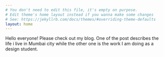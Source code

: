 ```yaml
---
# You don't need to edit this file, it's empty on purpose.
# Edit theme's home layout instead if you wanna make some changes
# See: https://jekyllrb.com/docs/themes/#overriding-theme-defaults
layout: home
---
```

Hello everyone!
Please check out my blog. One of the post describes the life i live in Mumbai city while the other one is the work I am doing as a design student.  
